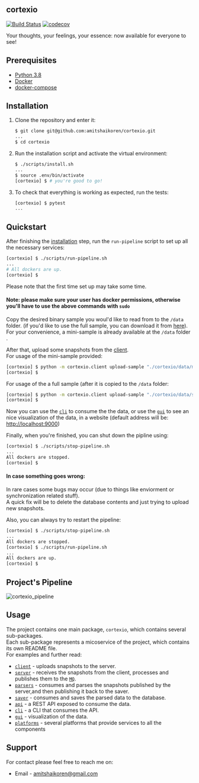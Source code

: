 ## cortexio
 [![Build Status](https://travis-ci.com/amitshaikoren/cortexio.svg?branch=master)](https://travis-ci.org/amitshaikoren/cortexio)
[![codecov](https://codecov.io/gh/amitshaikoren/cortexio/branch/master/graphs/badge.svg)](https://codecov.io/gh/amitshaikoren/cortexio)

Your thoughts, your feelings, your essence: now available for everyone to see!


## Prerequisites

- [Python 3.8](https://www.python.org/downloads/release/python-382/)
- [Docker](https://docs.docker.com/engine/install/ubuntu/)
- [docker-compose](https://docs.docker.com/compose/install/)

## Installation

1. Clone the repository and enter it:

    ```sh
    $ git clone git@github.com:amitshaikoren/cortexio.git
    ...
    $ cd cortexio
    ```

2. Run the installation script and activate the virtual environment:

    ```sh
    $ ./scripts/install.sh
    ...
    $ source .env/bin/activate
    [cortexio] $ # you're good to go!
    ```

3. To check that everything is working as expected, run the tests:

    ```sh
    [cortexio] $ pytest
    ...
    ```
## Quickstart
After finishing the [installation](#installation) step, run the `run-pipeline` script to set up all the
necessary services:

```sh
[cortexio] $ ./scripts/run-pipeline.sh
...
# All dockers are up.
[cortexio] $
```

Please note that the first time set up may take some time.

#### Note: please make sure your user has docker permissions, otherwise you'll have to use the above commands with ```sudo```

Copy the desired binary sample you woul'd like to read from to the ```/data``` folder.
(if you'd like to use the full sample, you can download it from [here](https://storage.googleapis.com/advanced-system-design/sample.mind.gz)). <br>
For your convenience, a mini-sample is already available at the ```/data``` folder .

After that, upload some snapshots from the [client](/cortexio/client/README.md). <br>
For usage of the mini-sample provided:

```sh
[cortexio] $ python -m cortexio.client upload-sample "./cortexio/data/mini_sample.gz"
[cortexio] $ 
```    
For usage of the a full sample (after it is copied to the ```/data``` folder:

```sh
[cortexio] $ python -m cortexio.client upload-sample "./cortexio/data/sample.mind.gz"
[cortexio] $ 
```    

Now you can use the [`cli`](/cortexio/cli/README.md) to consume the the data, or use the [`gui`](/cortexio/gui/README.md) to see an nice visualization of the data, in a website (default address will be: [http://localhost:9000](http://localhost:9000))

Finally, when you're finished, you can shut down the pipline using:

```sh
[cortexio] $ ./scripts/stop-pipeline.sh
...
All dockers are stopped.
[cortexio] $
```

#### In case something goes wrong:
In rare cases some bugs may occur (due to things like enviorment or synchronization related stuff). <br>
A quick fix will be to delete the database contents and just trying to upload new snapshots.

Also, you can always try to restart the pipeline:

```sh
[cortexio] $ ./scripts/stop-pipeline.sh
...
All dockers are stopped.
[cortexio] $ ./scripts/run-pipeline.sh
...
All dockers are up.
[cortexio] $
```



## Project's Pipeline
![cortexio_pipeline](https://user-images.githubusercontent.com/37861691/82965333-79945680-9fd0-11ea-8e41-bbfb7f2e891b.png)

## Usage

The project contains one main package, `cortexio`, which contains several sub-packages.<br>
Each sub-package represents a micoservice of the project, which contains its own README file.<br>
For examples and further read:

* [`client`](/cortexio/client/README.md) - uploads snapshots to the server.
* [`server`](/cortexio/server/README.md) - receives the snapshots from the client, processes and publishes them to the [`MQ`](/cortexio/platforms/messageQ).
* [`parsers`](/cortexio/parsers/README.md) - consumes and parses the snapshots published by the server,and then publishing it back to the saver.
* [`saver`](/cortexio/saver/README.md) - consumes and saves the parsed data to the database.
* [`api`](/cortexio/server/README.md) - a REST API exposed to consume the data.
* [`cli`](/cortexio/cli/README.md) - a CLI that consumes the API.
* [`gui`](/cortexio/gui/README.md) - visualization of the data.
* [`platforms`](/cortexio/platforms/README.md) - several platforms that provide services to all the components

## Support

For contact please feel free to reach me on:
* Email - amitshaikoren@gmail.com 
